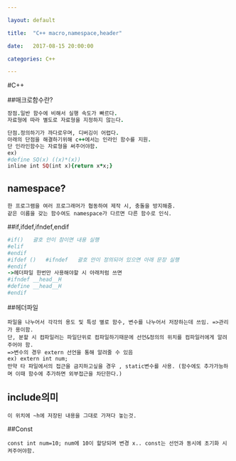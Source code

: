 ```yaml
---

layout: default

title:  "C++ macro,namespace,header"

date:   2017-08-15 20:00:00

categories: C++

---
```




#C++ 

##매크로함수란?

~~~~~~~ruby
장점.일반 함수에 비해서 실행 속도가 빠르다.
자료형에 따라 별도로 자료형을 지정하지 않는다.

단점.정의하기가 까다로우며, 디버깅이 어렵다.
아래의 단점을 해결하기위해 c++에서는 인라인 함수를 지원.
단 인라인함수는 자료형을 써주어야함.
ex)
#define SQ(x) ((x)*(x))
inline int SQ(int x){return x*x;}
~~~~~~~
## namespace?


```
한 프로그램을 여러 프로그래머가 협동하여 제작 시, 충돌을 방지해줌.
같은 이름을 갖는 함수여도 namespace가 다르면 다른 함수로 인식.
```

##if,ifdef,ifndef,endif

~~~~~ruby
#if()   괄호 안이 참이면 내용 실행
#elif
#endif
#ifdef ()   #ifndef   괄호 안이 정의되어 있으면 아래 문장 실행
#endif
->헤더파일 한번만 사용해야할 시 아래처럼 쓰면 
#ifndef __head__H
#define __head__H
#endif
~~~~~

##헤더파일
~~~~~~
파일을 나누어서 각각의 용도 및 특성 별로 함수, 변수를 나누어서 저장하는데 쓰임. =>관리가 용이함.
단, 분할 시 컴파일러는 파일단위로 컴파일하기때문에 선언&정의의 위치를 컴파일러에게 알려주어야 함.
=>변수의 경우 extern 선언을 통해 알려줄 수 있음
ex) extern int num;
만약 타 파일에서의 접근을 금지하고싶을 경우 , static변수를 사용. (함수에도 추가가능하며 이때 함수에 추가하면 외부접근을 차단한다.)
~~~~~~

## include의미

~~~
이 위치에 ~h에 저장된 내용을 그대로 가져다 놓는것.
~~~

##Const

~~~
const int num=10; num에 10이 할당되며 변경 x.. const는 선언과 동시에 초기화 시켜주어야함.
~~~